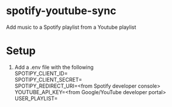 # spotify-youtube-sync
Add music to a Spotify playlist from a Youtube playlist

# Setup
1. Add a .env file with the following<br /> 
  SPOTIPY_CLIENT_ID=<from Spotify developer console><br />
  SPOTIPY_CLIENT_SECRET=<from Spotify developer console><br />
  SPOTIPY_REDIRECT_URI=\<from Spotify developer console\><br />
  YOUTUBE_API_KEY=\<from Google/YouTube developer portal\><br />
  USER_PLAYLIST=<alphanumeric playlist id>
